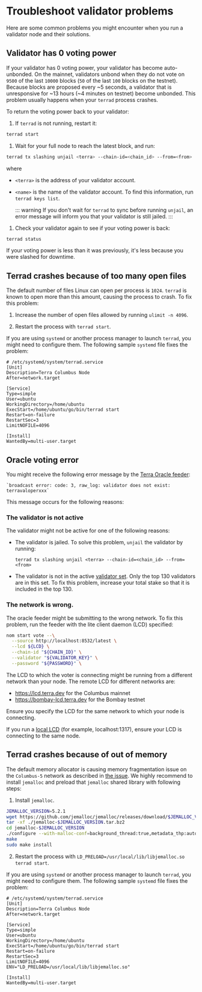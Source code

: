 # Troubleshoot validator problems

Here are some common problems you might encounter when you run a validator node and their solutions.

## Validator has 0 voting power

If your validator has 0 voting power, your validator has become auto-unbonded. On the mainnet, validators unbond when they do not vote on `9500` of the last `10000` blocks (`50` of the last `100` blocks on the testnet). Because blocks are proposed every ~5 seconds, a validator that is unresponsive for ~13 hours (~4 minutes on testnet) become unbonded. This problem usually happens when your `terrad` process crashes.

To return the voting power back to your validator:

1. If `terrad` is not running, restart it:

  ```bash
  terrad start
  ```

1. Wait for your full node to reach the latest block, and run:

  ```bash
  terrad tx slashing unjail <terra> --chain-id=<chain_id> --from=<from>
  ```

where


- `<terra>` is the address of your validator account.
- `<name>` is the name of the validator account. To find this information, run `terrad keys list`.

  ::: warning
  If you don't wait for `terrad` to sync before running `unjail`, an error message will inform you that your validator is still jailed.
  :::

1.  Check your validator again to see if your voting power is back:

  ```bash
  terrad status
  ```

If your voting power is less than it was previously, it's less because you were slashed for downtime.

## Terrad crashes because of too many open files

The default number of files Linux can open per process is `1024`. `terrad` is known to open more than this amount, causing the process to crash. To fix this problem:

1. Increase the number of open files allowed by running `ulimit -n 4096`.  

2. Restart the process with `terrad start`.

  If you are using `systemd` or another process manager to launch `terrad`, you might need to configure them. The following  sample `systemd` file fixes the problem:

  ```systemd
  # /etc/systemd/system/terrad.service
  [Unit]
  Description=Terra Columbus Node
  After=network.target

  [Service]
  Type=simple
  User=ubuntu
  WorkingDirectory=/home/ubuntu
  ExecStart=/home/ubuntu/go/bin/terrad start
  Restart=on-failure
  RestartSec=3
  LimitNOFILE=4096

  [Install]
  WantedBy=multi-user.target
  ```

## Oracle voting error

You might receive the following error message by the [Terra Oracle feeder](https://github.com/terra-money/oracle-feeder):

    `broadcast error: code: 3, raw_log: validator does not exist: terravaloperxxx`

This message occurs for the following reasons:

### The validator is not active

The validator might not be active for one of the following reasons:

- The validator is jailed. To solve this problem, `unjail` the validator by running:

    `terrad tx slashing unjail <terra> --chain-id=<chain_id> --from=<from>`

- The validator is not in the active [validator set](https://docs.terra.money/validators.html#delegations). Only the top 130 validators are in this set. To fix this problem, increase your total stake so that it is included in the top 130.

### The network is wrong.

The oracle feeder might be submitting to the wrong network. To fix this problem, run the feeder with the lite client daemon (LCD) specified:

```bash
nom start vote --\
  --source http://localhost:8532/latest \
  --lcd ${LCD} \
  --chain-id "${CHAIN_ID}" \
  --validator "${VALIDATOR_KEY}" \
  --password "${PASSWORD}" \
```

The LCD to which the voter is connecting might be running from a different network than your node. The remote LCD for different networks are:

- https://lcd.terra.dev for the Columbus mainnet
- https://bombay-lcd.terra.dev for the Bombay testnet

Ensure you specify the LCD for the same network to which your node is connecting.

If you run a [local LCD](../Start-LCD.md) (for example, localhost:1317), ensure your LCD is connecting to the same node.

## Terrad crashes because of out of memory

The default memory allocator is causing memory fragmentation issue on the `Columbus-5` network as described in [the issue](https://github.com/terra-money/core/issues/592). We highly recommend to install `jemalloc` and preload that `jemalloc` shared library with following steps:

1. Install `jemalloc`.

```bash
JEMALLOC_VERSION=5.2.1
wget https://github.com/jemalloc/jemalloc/releases/download/$JEMALLOC_VERSION/jemalloc-$JEMALLOC_VERSION.tar.bz2 
tar -xf ./jemalloc-$JEMALLOC_VERSION.tar.bz2 
cd jemalloc-$JEMALLOC_VERSION
./configure --with-malloc-conf=background_thread:true,metadata_thp:auto,dirty_decay_ms:30000,muzzy_decay_ms:30000
make
sudo make install
```

2. Restart the process with `LD_PRELOAD=/usr/local/lib/libjemalloc.so terrad start`.

  If you are using `systemd` or another process manager to launch `terrad`, you might need to configure them. The following  sample `systemd` file fixes the problem:

  ```systemd
  # /etc/systemd/system/terrad.service
  [Unit]
  Description=Terra Columbus Node
  After=network.target

  [Service]
  Type=simple
  User=ubuntu
  WorkingDirectory=/home/ubuntu
  ExecStart=/home/ubuntu/go/bin/terrad start
  Restart=on-failure
  RestartSec=3
  LimitNOFILE=4096
  ENV="LD_PRELOAD=/usr/local/lib/libjemalloc.so"

  [Install]
  WantedBy=multi-user.target
  ```